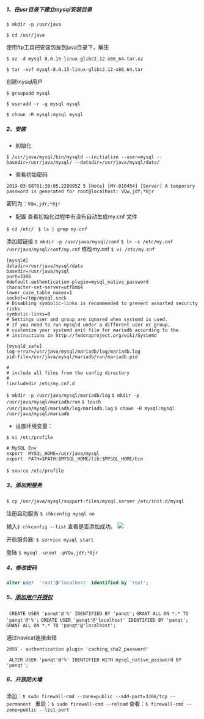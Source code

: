 ##### 1、在usr目录下建立mysql安装目录

```$ mkdir -p /usr/java ```

```$ cd /usr/java ```

使用ftp工具把安装包放到java目录下，解压

```$ xz -d mysql-8.0.15-linux-glibc2.12-x86_64.tar.xz```

```$ tar -xvf mysql-8.0.15-linux-glibc2.12-x86_64.tar```

创建mysql用户

```$ groupadd mysql```

```$ useradd -r -g mysql mysql```

```$ chown -R mysql:mysql mysql```

##### 2、安装

- 初始化

```$ /usr/java/mysql/bin/mysqld --initialize --user=mysql --basedir=/usr/java/mysql/ --datadir=/usr/java/mysql/data/```

- 查看初始密码

```
2019-03-08T01:30:05.228095Z 5 [Note] [MY-010454] [Server] A temporary 
password is generated for root@localhost: VQw,jdY;*0jr
```

密码为：```VQw,jdY;*0jr```

- 配置
查看初始化过程中有没有自动生成my.cnf 文件

​```$ cd /etc/ ```
​```$ ls | grep my.cnf   ```

添加超链接
```$ mkdir -p /usr/java/mysql/conf```
```$ ln -s /etc/my.cnf /usr/java/mysql/conf/my.cnf```
修改my.cnf
```$ vi /etc/my.cnf```
```
[mysqld]
datadir=/usr/java/mysql/data
basedir=/usr/java/mysql
port=3306
#default-authentication-plugin=mysql_native_password
character-set-server=utf8mb4
lower_case_table_names=1
socket=/tmp/mysql.sock
# Disabling symbolic-links is recommended to prevent assorted security risks
symbolic-links=0
# Settings user and group are ignored when systemd is used.
# If you need to run mysqld under a different user or group,
# customize your systemd unit file for mariadb according to the
# instructions in http://fedoraproject.org/wiki/Systemd

[mysqld_safe]
log-error=/usr/java/mysql/mariadb/log/mariadb.log
pid-file=/usr/java/mysql/mariadb/run/mariadb.pid

#
# include all files from the config directory
#
!includedir /etc/my.cnf.d
```
```$ mkdir -p /usr/java/mysql/mariadb/log```
```$ mkdir -p /usr/java/mysql/mariadb/run```
```$ touch  /usr/java/mysql/mariadb/log/mariadb.log```
```$ chown -R mysql:mysql /usr/java/mysql/mariadb```

- 设置环境变量：

```$ vi /etc/profile```

```
# MySQL Env
export  MYSQL_HOME=/usr/java/mysql
export  PATH=$PATH:$MYSQL_HOME/lib:$MYSQL_HOME/bin
```

​```$ source /etc/profile```



##### 3、添加到服务

​```$ cp /usr/java/mysql/support-files/mysql.server /etc/init.d/mysql```

 注册启动服务 ```$ chkconfig mysql on```

输入```$ chkconfig --list``` 查看是否添加成功。
![](../images/16025102-b0e1a92468af26ec.png)



开启服务器: ```$ service mysql start```

登陆 ```$ mysql -uroot -pVQw,jdY;*0jr ```



##### 4、修改密码

```sql
alter user  'root'@'localhost' identified by 'root';
```
##### 5、[添加用户并授权](https://www.cnblogs.com/sos-blue/p/6852945.html)
``` CREATE USER 'panqt'@'%' IDENTIFIED BY 'panqt';```
```GRANT ALL ON *.* TO 'panqt'@'%';```
```CREATE USER 'panqt'@'localhost' IDENTIFIED BY 'panqt';```
```GRANT ALL ON *.* TO 'panqt'@'localhost';```

通过navicat连接出错
```
2059 - authentication plugin 'caching_sha2_password'
```

``` ALTER USER 'panqt'@'%' IDENTIFIED WITH mysql_native_password BY 'panqt';```

##### 6、开放防火墙
添加：```$ sudo firewall-cmd --zone=public --add-port=3306/tcp --permanent ```
重启：```$ sudo firewall-cmd --reload```
查看：```$ firewall-cmd --zone=public --list-port```
